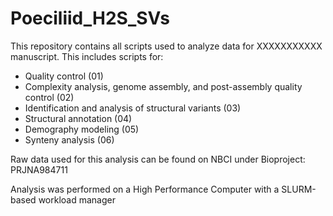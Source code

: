 # Poeciliid_H2S_SVs

This repository contains all scripts used to analyze data for XXXXXXXXXXX manuscript. This includes scripts for:
- Quality control (01)
- Complexity analysis, genome assembly, and post-assembly quality control (02)
- Identification and analysis of structural variants (03)
- Structural annotation (04)
- Demography modeling (05)
- Synteny analysis (06)

Raw data used for this analysis can be found on NBCI under Bioproject: PRJNA984711

Analysis was performed on a High Performance Computer with a SLURM-based workload manager
